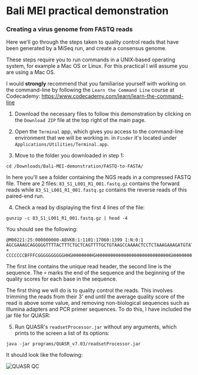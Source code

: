 # Bali MEI practical demonstration

### Creating a virus genome from FASTQ reads

Here we'll go through the steps taken to quality control reads that have been generated by a MiSeq run, and create a consensus genome.

These steps require you to run commands in a UNIX-based operating system, for example a Mac OS or Linux. For this practical I will assume you are using a Mac OS.

I would **strongly** recommend that you familiarise yourself with working on the command-line by following the `Learn the Command Line` course at Codecademy: https://www.codecademy.com/learn/learn-the-command-line

1. Download the necessary files to follow this demonstration by clicking on the `Download ZIP` file at the top right of the main page.

2. Open the `Terminal` app, which gives you access to the command-line environment that we will be working in. in `Finder` it's located under `Applications/Utilities/Terminal.app`.

3. Move to the folder you downloaded in step 1:

  `cd /Downloads/Bali-MEI-demonstration/FASTQ-to-FASTA/`

  In here you'll see a folder containing the NGS reads in a compressed FASTQ file. There are 2 files: `83_S1_L001_R1_001.fastq.gz` contains the forward reads while `83_S1_L001_R1_001.fastq.gz` contains the reverse reads of this paired-end run.

4. Check a read by displaying the first 4 lines of the file:

  `gunzip -c 83_S1_L001_R1_001.fastq.gz | head -4`

  You should see the following:

  ```
  @M00221:25:000000000-ABVKB:1:1101:17060:1399 1:N:0:1
  AGCGAAAGCAGGGGGTTTTACTTTCTGCTCAGTTTTGCTGTAAGCCAAAACTCCTCTAAAGAAAGATGTATATGAAAGAAGGAAGAGATAGAAAGGCTGAGAACTACCAAGGCTAAAACTTCCCTGATCCTATAACCTCAAACACAAACAG
  +
  CCCCCCCBFFFCGGGGGGGGGGHHGHHHHHHHHGHHHHHHHHHHHHHHHHHHHHHHHHHHHHGHHHHHHHHHHHHHHHHHHHHHHHHHGHHHHHHEGHGHHHHHFHHHHHHFHHHHHHHHHHHHHHHHGHHHHHHHHHHHHHHHHHGHHHE
  ```

  The first line contains the unique read header, the second line is the sequence. The `+` marks the end of the sequence and the beginning of the quality scores for each base in the sequence.

  The first thing we will do is to quality control the reads. This involves trimming the reads from their 3' end until the average quality score of the read is above some value, and removing non-biological sequences such as Illumina adapters and PCR primer sequences. To do this, I have included the jar file for QUASR:

5. Run QUASR's `readsetProcessor.jar` without any arguments, which prints to the screen a list of its options:

  `java -jar programs/QUASR_v7.03/readsetProcessor.jar`

  It should look like the following:

  ![QUASR QC](simonjwatson.github.com/Bali-MEI-demonstration/FASTQ-to-FASTA/img/QUASR.png)
